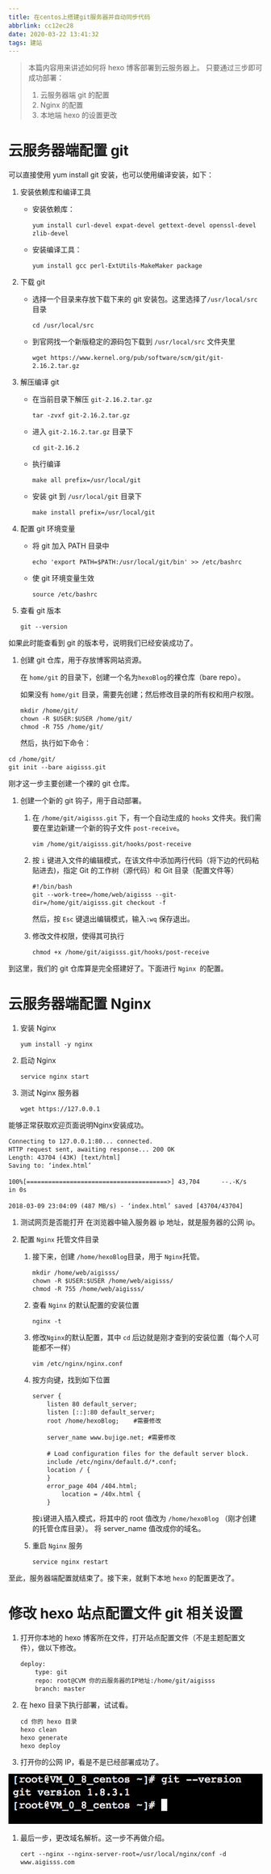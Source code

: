 ```yaml
---
title: 在centos上搭建git服务器并自动同步代码
abbrlink: cc12ec28
date: 2020-03-22 13:41:32
tags: 建站
---
```


> 本篇内容用来讲述如何将 hexo 博客部署到云服务器上。
> 只要通过三步即可成功部署：
>
> 1. 云服务器端 git 的配置
> 2. Nginx 的配置
> 3. 本地端 hexo 的设置更改

<!--more-->

# 云服务器端配置 git

<div class="note danger">可以直接使用 yum install git 安装，也可以使用编译安装，如下：</div>

1. 安装依赖库和编译工具

   - 安装依赖库：

     ```
     yum install curl-devel expat-devel gettext-devel openssl-devel zlib-devel
     ```

   - 安装编译工具：

     ```
     yum install gcc perl-ExtUtils-MakeMaker package
     ```

2. 下载 git

   - 选择一个目录来存放下载下来的 git 安装包。这里选择了`/usr/local/src` 目录

     ```
     cd /usr/local/src
     ```

   - 到官网找一个新版稳定的源码包下载到 `/usr/local/src` 文件夹里

     ```
     wget https://www.kernel.org/pub/software/scm/git/git-2.16.2.tar.gz
     ```

3. 解压编译 git

   - 在当前目录下解压 `git-2.16.2.tar.gz`

     ```
     tar -zvxf git-2.16.2.tar.gz
     ```

   - 进入 `git-2.16.2.tar.gz` 目录下

     ```
     cd git-2.16.2
     ```

   - 执行编译

     ```
     make all prefix=/usr/local/git
     ```

   - 安装 git 到 `/usr/local/git` 目录下

     ```
     make install prefix=/usr/local/git
     ```

4. 配置 git 环境变量

   - 将 git 加入 PATH 目录中

     ```
     echo 'export PATH=$PATH:/usr/local/git/bin' >> /etc/bashrc
     ```

   - 使 git 环境变量生效

     ```
     source /etc/bashrc
     ```

5. 查看 git 版本

   ```
   git --version
   ```

如果此时能查看到 git 的版本号，说明我们已经安装成功了。

1. 创建 git 仓库，用于存放博客网站资源。

   在 `home/git` 的目录下，创建一个名为`hexoBlog`的裸仓库（bare repo）。

    如果没有 `home/git` 目录，需要先创建；然后修改目录的所有权和用户权限。

   ```shell
   mkdir /home/git/
   chown -R $USER:$USER /home/git/
   chmod -R 755 /home/git/
   ```

    然后，执行如下命令：

```shell
cd /home/git/
git init --bare aigisss.git
```



刚才这一步主要创建一个裸的 git 仓库。

1. 创建一个新的 git 钩子，用于自动部署。

   1. 在 `/home/git/aigisss.git` 下，有一个自动生成的 `hooks` 文件夹。我们需要在里边新建一个新的钩子文件 `post-receive`。

      ```shell
      vim /home/git/aigisss.git/hooks/post-receive
      ```

   2. 按 `i` 键进入文件的编辑模式，在该文件中添加两行代码（将下边的代码粘贴进去)，指定 Git 的工作树（源代码）和 Git 目录（配置文件等）

      ```shell
      #!/bin/bash
      git --work-tree=/home/web/aigisss --git-dir=/home/git/aigisss.git checkout -f
      ```

      然后，按 `Esc` 键退出编辑模式，输入`:wq` 保存退出。

   3. 修改文件权限，使得其可执行

      ```shell
      chmod +x /home/git/aigisss.git/hooks/post-receive
      ```

到这里，我们的 git 仓库算是完全搭建好了。下面进行 `Nginx `的配置。

# 云服务器端配置 Nginx

1. 安装 Nginx

   ```
   yum install -y nginx
   ```

2. 启动 Nginx

   ```
   service nginx start
   ```

3. 测试 Nginx 服务器

   ```
   wget https://127.0.0.1
   ```

能够正常获取欢迎页面说明Nginx安装成功。

```
Connecting to 127.0.0.1:80... connected.
HTTP request sent, awaiting response... 200 OK
Length: 43704 (43K) [text/html]
Saving to: ‘index.html’

100%[=======================================>] 43,704      --.-K/s   in 0s

2018-03-09 23:04:09 (487 MB/s) - ‘index.html’ saved [43704/43704]
```



1. 测试网页是否能打开
   在浏览器中输入服务器 ip 地址，就是服务器的公网 ip。

2. 配置 `Nginx` 托管文件目录

   1. 接下来，创建 `/home/hexoBlog`目录，用于 `Nginx`托管。

      ```shell
      mkdir /home/web/aigisss/
      chown -R $USER:$USER /home/web/aigisss/
      chmod -R 755 /home/web/aigisss/
      ```

   2. 查看 `Nginx` 的默认配置的安装位置

      ```
      nginx -t
      ```

   3. 修改`Nginx`的默认配置，其中 `cd` 后边就是刚才查到的安装位置（每个人可能都不一样）

      ```shell
      vim /etc/nginx/nginx.conf
      ```

   4. 按方向键，找到如下位置

      ```
      server {
          listen 80 default_server;
          listen [::]:80 default_server;
          root /home/hexoBlog;    #需要修改
          
          server_name www.bujige.net; #需要修改
          
          # Load configuration files for the default server block.
          include /etc/nginx/default.d/*.conf;
          location / {
          }
          error_page 404 /404.html;
              location = /40x.html {
          }
      ```

      按`i`键进入插入模式，将其中的 root 值改为 `/home/hexoBlog` （刚才创建的托管仓库目录）。
      将 server_name 值改成你的域名。

   5. 重启 `Nginx` 服务

      ```
      service nginx restart
      ```

至此，服务器端配置就结束了。接下来，就剩下本地 `hexo` 的配置更改了。

# 修改 hexo 站点配置文件 git 相关设置

1. 打开你本地的 hexo 博客所在文件，打开站点配置文件（不是主题配置文件），做以下修改。

   ```shell
   deploy:
       type: git
       repo: root@CVM 你的云服务器的IP地址:/home/git/aigisss
       branch: master
   ```

2. 在 hexo 目录下执行部署，试试看。

   ```
   cd 你的 hexo 目录
   hexo clean
   hexo generate
   hexo deploy
   ```

3. 打开你的公网 IP，看是不是已经部署成功了。

[![img](%E5%9C%A8centos%E4%B8%8A%E6%90%AD%E5%BB%BAgit%E6%9C%8D%E5%8A%A1%E5%99%A8%E5%B9%B6%E8%87%AA%E5%8A%A8%E5%90%8C%E6%AD%A5%E4%BB%A3%E7%A0%81/hexoBlog-deployed-server-005.png)](http://qncdn.bujige.net/images/hexoBlog-deployed-server-005.png)

1. 最后一步，更改域名解析。这一步不再做介绍。

   ```
   cert --nginx --nginx-server-root=/usr/local/nginx/conf -d www.aigisss.com
   ```

   